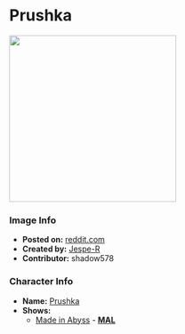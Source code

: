 # Prushka

<img src="https://raw.githubusercontent.com/shadow578/Project-Padoru/master/Padoru/U_Jespe-R/made-in-abyss-prushka.png" height="300">

### Image Info
* **Posted on:**     [reddit.com](https://www.reddit.com/r/Padoru/comments/gu5shf/daily_padoru_152_prushka_made_in_abyss_request/)
* **Created by:**    [Jespe-R](https://github.com/shadow578/Project-Padoru/blob/master/table-of-contents/creators/JespeR.md)
* **Contributor:**   shadow578

### Character Info
* **Name:**   [Prushka](https://myanimelist.net/character/151720)
* **Shows:**
  * [Made in Abyss](https://github.com/shadow578/Project-Padoru/blob/master/table-of-contents/shows/MadeinAbyss.md) - [__MAL__](https://myanimelist.net/manga/91941/Made_in_Abyss)



